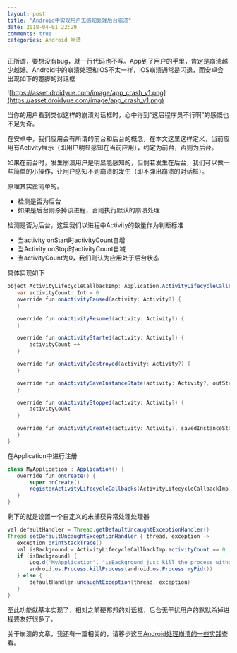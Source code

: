 ```yaml
---
layout: post
title: "Android中实现用户无感知处理后台崩溃"
date: 2018-04-01 22:29
comments: true
categories: Android 崩溃
---
```


正所谓，要想没有bug，就一行代码也不写。App到了用户的手里，肯定是崩溃越少越好。Android中的崩溃处理和iOS不太一样，iOS崩溃通常是闪退，而安卓会出现如下的蹩脚的对话框

![https://asset.droidyue.com/image/app_crash_v1.png](https://asset.droidyue.com/image/app_crash_v1.png)

当你的用户看到类似这样的崩溃对话框时，心中得到“这届程序员不行啊”的感慨也不足为奇。
<!--more-->

在安卓中，我们应用会有所谓的前台和后台的概念，在本文这里这样定义，当前应用有Activity展示（即用户明显感知在当前应用），约定为前台，否则为后台。

如果在前台时，发生崩溃用户是明显能感知的，但倘若发生在后台，我们可以做一些简单的小操作，让用户感知不到崩溃的发生（即不弹出崩溃的对话框）。

原理其实蛮简单的。

  * 检测是否为后台
  * 如果是后台则杀掉该进程，否则执行默认的崩溃处理

检测是否为后台，这里我们以进程中Activity的数量作为判断标准

  * 当activity onStart时activityCount自增
  * 当Activity onStop时activityCount自减
  * 当activityCount为0，我们则认为应用处于后台状态

具体实现如下
```java
object ActivityLifecycleCallbackImp: Application.ActivityLifecycleCallbacks {
   var activityCount: Int = 0
   override fun onActivityPaused(activity: Activity?) {
   }

   override fun onActivityResumed(activity: Activity?) {
   }

   override fun onActivityStarted(activity: Activity?) {
       activityCount ++
   }

   override fun onActivityDestroyed(activity: Activity?) {
   }

   override fun onActivitySaveInstanceState(activity: Activity?, outState: Bundle?) {
   }

   override fun onActivityStopped(activity: Activity?) {
       activityCount--
   }

   override fun onActivityCreated(activity: Activity?, savedInstanceState: Bundle?) {
   }
}

```

在Application中进行注册
```java
class MyApplication : Application() {
   override fun onCreate() {
       super.onCreate()
       registerActivityLifecycleCallbacks(ActivityLifecycleCallbackImp)
   }
}

```


剩下的就是设置一个自定义的未捕获异常处理处理器
```java
val defaultHandler = Thread.getDefaultUncaughtExceptionHandler()
Thread.setDefaultUncaughtExceptionHandler { thread, exception ->
   exception.printStackTrace()
   val isBackground = ActivityLifecycleCallbackImp.activityCount == 0
   if (isBackground) {
       Log.d("MyApplication", "isBackground just kill the process without annoying users")
       android.os.Process.killProcess(android.os.Process.myPid())
   } else {
       defaultHandler.uncaughtException(thread, exception)
   }
}
```

至此功能就基本实现了，相对之前硬邦邦的对话框，后台无干扰用户的默默杀掉进程要友好很多了。

关于崩溃的文章，我还有一篇相关的，请移步这里[Android处理崩溃的一些实践](https://droidyue.com/blog/2015/12/06/practise-about-crash-in-android/)查看。



